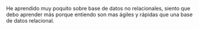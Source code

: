 He aprendido muy poquito sobre base de datos no relacionales, siento que debo aprender más porque entiendo son mas ágiles y rápidas que una base de datos relacional.